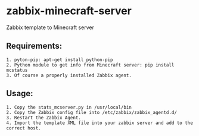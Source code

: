 # zabbix-minecraft-server
Zabbix template to Minecraft server

## Requirements:
    1. pyton-pip: apt-get install python-pip
    2. Python module to get info from Minecraft server: pip install mcstatus
    3. Of course a properly installed Zabbix agent.

## Usage:
    1. Copy the stats_mcserver.py in /usr/local/bin
    2. Copy the Zabbix config file into /etc/zabbix/zabbix_agentd.d/
    3. Restart the Zabbix Agent.
    4. Import the template XML file into your zabbix server and add to the correct host.
    
